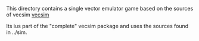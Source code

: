 This directory contains a single vector emulator game based on the sources of vecsim
[vecsim](http://www.brouhaha.com/~eric/software/vecsim/)

Its ius part of the "complete" vecsim package and uses the sources found in ../sim.

